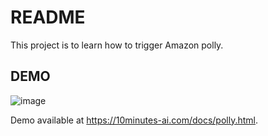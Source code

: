 # README

This project is to learn how to trigger Amazon polly.

<h2>DEMO</h2>

![image](https://github.com/user-attachments/assets/ebdec274-34ab-4528-a9fa-fbb8142eccc3)

Demo available at <a href='https://10minutes-ai.com/docs/polly.html'>https://10minutes-ai.com/docs/polly.html</a>.
